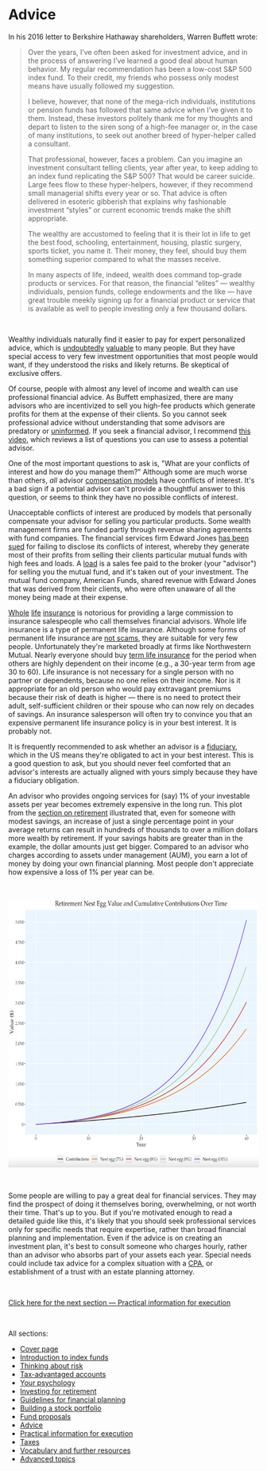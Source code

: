 # Advice

In his 2016 letter to Berkshire Hathaway shareholders, Warren Buffett wrote:

> Over the years, I’ve often been asked for investment advice, and in the process of answering I’ve learned a good deal about human behavior. My regular recommendation has been a low-cost S&P 500 index fund. To their credit, my friends who possess only modest means have usually followed my suggestion.
>
> I believe, however, that none of the mega-rich individuals, institutions or pension funds has followed that same advice when I’ve given it to them. Instead, these investors politely thank me for my thoughts and depart to listen to the siren song of a high-fee manager or, in the case of many institutions, to seek out another breed of hyper-helper called a consultant.
>
> That professional, however, faces a problem. Can you imagine an investment consultant telling clients, year after year, to keep adding to an index fund replicating the S&P 500? That would be career suicide. Large fees flow to these hyper-helpers, however, if they recommend small managerial shifts every year or so. That advice is often delivered in esoteric gibberish that explains why fashionable investment “styles” or current economic trends make the shift appropriate.
>
> The wealthy are accustomed to feeling that it is their lot in life to get the best food, schooling, entertainment, housing, plastic surgery, sports ticket, you name it. Their money, they feel, should buy them something superior compared to what the masses receive.
>
> In many aspects of life, indeed, wealth does command top-grade products or services. For that reason, the financial “elites” — wealthy individuals, pension funds, college endowments and the like — have great trouble meekly signing up for a financial product or service that is available as well to people investing only a few thousand dollars.

&nbsp;

Wealthy individuals naturally find it easier to pay for expert personalized advice, which is [undoubtedly](https://www.youtube.com/watch?v=TI5p8vqdjTw) [valuable](https://www.youtube.com/watch?v=NeTsh--UEe4) to many people. But they have special access to very few investment opportunities that most people would want, if they understood the risks and likely returns. Be skeptical of exclusive offers.

Of course, people with almost any level of income and wealth can use professional financial advice. As Buffett emphasized, there are many advisors who are incentivized to sell you high-fee products which generate profits for them at the expense of their clients. So you cannot seek professional advice without understanding that some advisors are predatory or [uninformed](https://www.youtube.com/watch?v=FlpwTJJEasA). If you seek a financial advisor, I recommend [this video](https://www.youtube.com/watch?v=7i8D0fPzATg&t=2253s), which reviews a list of questions you can use to assess a potential advisor.

One of the most important questions to ask is, "What are your conflicts of interest and how do you manage them?" Although some are much worse than others, _all_ advisor [compensation models](https://www.whitecoatinvestor.com/12-things-you-should-know-about-choosing-a-financial-adviser/) have conflicts of interest. It's a bad sign if a potential advisor can't provide a thoughtful answer to this question, or seems to think they have no possible conflicts of interest.

Unacceptable conflicts of interest are produced by models that personally compensate your advisor for selling you particular products. Some wealth management firms are funded partly through revenue sharing agreements with fund companies. The financial services firm Edward Jones [has been sued](https://www.thebalance.com/who-is-edward-jones-2466520) for failing to disclose its conflicts of interest, whereby they generate most of their profits from selling their clients particular mutual funds with high fees and loads. A [load](https://www.thebalance.com/what-is-a-mutual-fund-sales-load-357948) is a sales fee paid to the broker (your "advisor") for selling you the mutual fund, and it's taken out of your investment. The mutual fund company, American Funds, shared revenue with Edward Jones that was derived from their clients, who were often unaware of all the money being made at their expense.

[Whole](https://www.youtube.com/watch?v=AgBhy8iXjpI) [life](https://www.whitecoatinvestor.com/what-you-need-to-know-about-whole-life-insurance/) [insurance](https://www.whitecoatinvestor.com/debunking-the-myths-of-whole-life-insurance/) is notorious for providing a large commission to insurance salespeople who call themselves financial advisors. Whole life insurance is a type of permanent life insurance. Although some forms of permanent life insurance are [not scams](https://www.whitecoatinvestor.com/appropriate-uses-of-permanent-life-insurance/), they are suitable for very few people. Unfortunately they're marketed broadly at firms like Northwestern Mutual. Nearly everyone should buy [term life insurance](https://www.investopedia.com/terms/t/termlife.asp) for the period when others are highly dependent on their income (e.g., a 30-year term from age 30 to 60). Life insurance is not necessary for a single person with no partner or dependents, because no one relies on their income. Nor is it appropriate for an old person who would pay extravagant premiums because their risk of death is higher — there is no need to protect their adult, self-sufficient children or their spouse who can now rely on decades of savings. An insurance salesperson will often try to convince you that an expensive permanent life insurance policy is in your best interest. It is probably not.

It is frequently recommended to ask whether an advisor is a [fiduciary](https://www.nerdwallet.com/article/investing/fiduciary), which in the US means they're obligated to act in your best interest. This is a good question to ask, but you should never feel comforted that an advisor's interests are actually aligned with yours simply because they have a fiduciary obligation.

An advisor who provides ongoing services for (say) 1% of your investable assets per year becomes extremely expensive in the long run. This plot from the [section on retirement](https://github.com/investindex/Retirement) illustrated that, even for someone with modest savings, an increase of just a single percentage point in your average returns can result in hundreds of thousands to over a million dollars more wealth by retirement. If your savings habits are greater than in the example, the dollar amounts just get bigger. Compared to an advisor who charges according to assets under management (AUM), you earn a lot of money by doing your own financial planning. Most people don't appreciate how expensive a loss of 1% per year can be.

&nbsp;

<p align="center">
<img src="https://github.com/investindex/Retirement/blob/main/Nest%20Egg.png" width="630" height="540"/>
</p>

&nbsp;

Some people are willing to pay a great deal for financial services. They may find the prospect of doing it themselves boring, overwhelming, or not worth their time. That's up to you. But if you're motivated enough to read a detailed guide like this, it's likely that you should seek professional services only for specific needs that require expertise, rather than broad financial planning and implementation. Even if the advice is on creating an investment plan, it's best to consult someone who charges hourly, rather than an advisor who absorbs part of your assets each year. Special needs could include tax advice for a complex situation with a [CPA](https://en.wikipedia.org/wiki/Certified_Public_Accountant), or establishment of a trust with an estate planning attorney.

&nbsp;

[Click here for the next section — Practical information for execution](https://github.com/investindex/Practical)

&nbsp;

All sections:

* [Cover page](https://github.com/investindex/Intro)
* [Introduction to index funds](https://github.com/investindex/Index)
* [Thinking about risk](https://github.com/investindex/Risk)
* [Tax-advantaged accounts](https://github.com/investindex/TaxAdv)
* [Your psychology](https://github.com/investindex/Psychology)
* [Investing for retirement](https://github.com/investindex/Retirement)
* [Guidelines for financial planning](https://github.com/investindex/Guidelines)
* [Building a stock portfolio](https://github.com/investindex/Portfolio)
* [Fund proposals](https://github.com/investindex/Fund/blob/main/README.md)
* [Advice](https://github.com/investindex/Advice)
* [Practical information for execution](https://github.com/investindex/Practical)
* [Taxes](https://github.com/investindex/Taxes)
* [Vocabulary and further resources](https://github.com/investindex/Vocab)
* [Advanced topics](https://github.com/investindex/Advanced)

&nbsp;

&nbsp;
